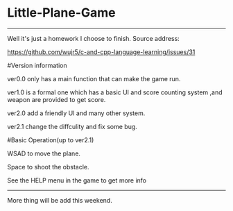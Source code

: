 # Little-Plane-Game
---
Well it's just a homework I choose to finish.
Source address:

https://github.com/wujr5/c-and-cpp-language-learning/issues/31

#Version information

ver0.0 only has a main function that can make the game run.

ver1.0 is a formal one which has a basic UI and score counting system ,and weapon are provided to get score.

ver2.0 add a friendly UI and many other system.

ver2.1 change the diffculity and fix some bug.

#Basic Operation(up to ver2.1)

WSAD to move the plane.

Space to shoot the obstacle.

See the HELP menu in the game to get more info

---
More thing will be add this weekend.


